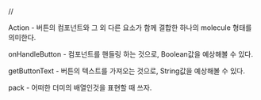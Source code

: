 //

Action - 버튼의 컴포넌트와 그 외 다른 요소가 함께 결합한 하나의 molecule 형태를 의미한다.

onHandleButton - 컴포넌트를 핸들링 하는 것으로, Boolean값을 예상해볼 수 있다.

getButtonText - 버튼의 텍스트를 가져오는 것으로, String값을 예상해볼 수 있다.

pack - 어떠한 더미의 배열인것을 표현할 때 쓰자.


